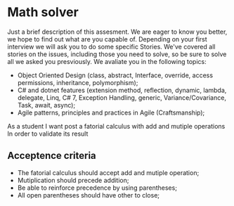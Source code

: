 
# Math solver

Just a brief description of this assesment.
We are eager to know you better, we hope to find out what are you capable of.
Depending on your first interview we will ask you to do some specific Stories.
We've covered all stories on the issues, including those you need to solve, so be sure to solve all we asked you presviously.
We avaliate you in the following topics:

- Object Oriented Design (class, abstract, Interface, override, access permissions, inheritance, polymorphism); 
- C# and dotnet features (extension method, reflection, dynamic, lambda, delegate, Linq, C# 7, Exception Handling, generic, Variance/Covariance, Task, await, async);
- Agile patterns, principles and practices in Agile (Craftsmanship);


As a student 
I want post a fatorial calculus with add and mutiple operations
In order to validate its result

## Acceptence criteria

- The fatorial calculus should accept add and mutiple operation;
- Mutiplication should precede addition;
- Be able to reinforce precedence by using parentheses;
- All open parentheses should have other to close;
